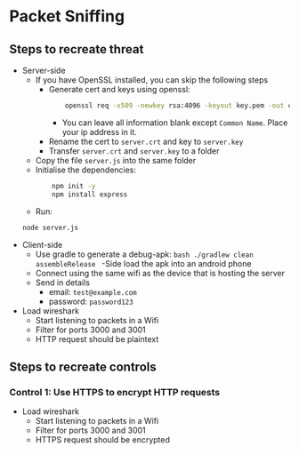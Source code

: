 # Packet Sniffing

## Steps to recreate threat

-   Server-side
    -   If you have OpenSSL installed, you can skip the following steps
        -   Generate cert and keys using openssl:
            ```bash
                openssl req -x509 -newkey rsa:4096 -keyout key.pem -out cert.pem -days 365 -nodes
            ```
            -   You can leave all information blank except `Common Name`. Place your ip address in it.
        -   Rename the cert to `server.crt` and key to `server.key`
        -   Transfer `server.crt` and `server.key` to a folder
    -   Copy the file `server.js` into the same folder
    -   Initialise the dependencies:
        ```bash
            npm init -y
            npm install express
        ```
    -   Run:
    ```bash
    node server.js
    ```
-   Client-side
    -   Use gradle to generate a debug-apk:
        `bash
./gradlew clean assembleRelease
`
        -Side load the apk into an android phone
    -   Connect using the same wifi as the device that is hosting the server
    -   Send in details
        -   email: `test@example.com`
        -   password: `password123`
-   Load wireshark
    -   Start listening to packets in a Wifi
    -   Filter for ports 3000 and 3001
    -   HTTP request should be plaintext

## Steps to recreate controls

### Control 1: Use HTTPS to encrypt HTTP requests

-   Load wireshark
    -   Start listening to packets in a Wifi
    -   Filter for ports 3000 and 3001
    -   HTTPS request should be encrypted
